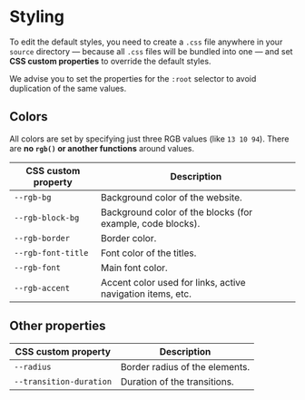 
# Styling

To edit the default styles, you need to create a `.css` file anywhere in your `source` directory — because all `.css` files will be bundled into one — and set **CSS custom properties** to override the default styles.

We advise you to set the properties for the `:root` selector to avoid duplication of the same values.

## Colors

All colors are set by specifying just three RGB values (like `13 10 94`). There are **no `rgb()` or another functions** around values.

| CSS custom property | Description |
| --- | --- |
| `--rgb-bg` | Background color of the website. |
| `--rgb-block-bg` | Background color of the blocks (for example, code blocks). |
| `--rgb-border` | Border color. |
| `--rgb-font-title` | Font color of the titles. |
| `--rgb-font` | Main font color. |
| `--rgb-accent` | Accent color used for links, active navigation items, etc. |

## Other properties

| CSS custom property | Description |
| --- | --- |
| `--radius` | Border radius of the elements. |
| `--transition-duration` | Duration of the transitions. |
